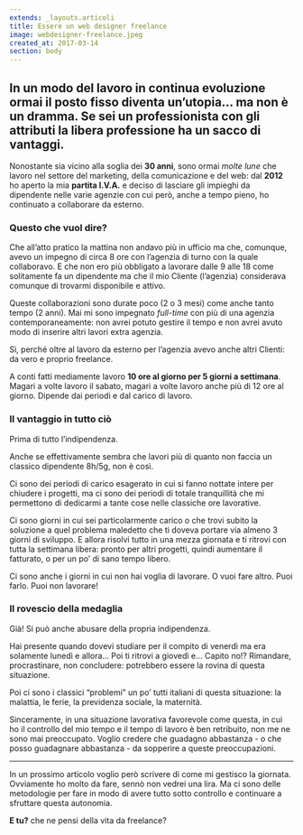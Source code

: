 ```yaml
---
extends: _layouts.articoli
title: Essere un web designer freelance
image: webdesigner-freelance.jpeg
created_at: 2017-03-14
section: body
---
```


## In un modo del lavoro in continua evoluzione ormai il posto fisso diventa un’utopia… ma non è un dramma. Se sei un professionista con gli attributi la libera professione ha un sacco di vantaggi. 

Nonostante sia vicino alla soglia dei __30 anni__, sono ormai _molte lune_ che lavoro nel settore del marketing, della comunicazione e del web: dal __2012__ ho aperto la mia __partita I.V.A.__ e deciso di lasciare gli impieghi da dipendente nelle varie agenzie con cui però, anche a tempo pieno, ho continuato a collaborare da esterno.

### Questo che vuol dire?

Che all’atto pratico la mattina non andavo più in ufficio ma che, comunque, avevo un impegno di circa 8 ore con l’agenzia di turno con la quale collaboravo. E che non ero più obbligato a lavorare dalle 9 alle 18 come solitamente fa un dipendente ma che il mio Cliente (l’agenzia) considerava comunque di trovarmi disponibile e attivo.

Queste collaborazioni sono durate poco (2 o 3 mesi) come anche tanto tempo (2 anni). Mai mi sono impegnato _full-time_ con più di una agenzia contemporaneamente: non avrei potuto gestire il tempo e non avrei avuto modo di inserire altri lavori extra agenzia.

Sì, perché oltre al lavoro da esterno per l’agenzia avevo anche altri Clienti: da vero e proprio freelance.

A conti fatti mediamente lavoro __10 ore al giorno per 5 giorni a settimana__. Magari a volte lavoro il sabato, magari a volte lavoro anche più di 12 ore al giorno. Dipende dai periodi e dal carico di lavoro.

### Il vantaggio in tutto ciò

Prima di tutto l’indipendenza.

Anche se effettivamente sembra che lavori più di quanto non faccia un classico dipendente 8h/5g, non è così.

Ci sono dei periodi di carico esagerato in cui si fanno nottate intere per chiudere i progetti, ma ci sono dei periodi di totale tranquillità che mi permettono di dedicarmi a tante cose nelle classiche ore lavorative.

Ci sono giorni in cui sei particolarmente carico o che trovi subito la soluzione a quel problema maledetto che ti doveva portare via almeno 3 giorni di sviluppo. E allora risolvi tutto in una mezza giornata e ti ritrovi con tutta la settimana libera: pronto per altri progetti, quindi aumentare il fatturato, o per un po’ di sano tempo libero.

Ci sono anche i giorni in cui non hai voglia di lavorare. O vuoi fare altro. Puoi farlo. Puoi non lavorare!

### Il rovescio della medaglia

Già! Si può anche abusare della propria indipendenza.

Hai presente quando dovevi studiare per il compito di venerdì ma era solamente lunedì e allora… Poi ti ritrovi a giovedì e… Capito no!? Rimandare, procrastinare, non concludere: potrebbero essere la rovina di questa situazione.

Poi ci sono i classici “problemi” un po’ tutti italiani di questa situazione: la malattia, le ferie, la previdenza sociale, la maternità.

Sinceramente, in una situazione lavorativa favorevole come questa, in cui ho il controllo del mio tempo e il tempo di lavoro è ben retribuito, non me ne sono mai preoccupato. Voglio credere che guadagno abbastanza - o che posso guadagnare abbastanza - da sopperire a queste preoccupazioni.

***

In un prossimo articolo voglio però scrivere di come mi gestisco la giornata. Ovviamente ho molto da fare, sennò non vedrei una lira. Ma ci sono delle metodologie per fare in modo di avere tutto sotto controllo e continuare a sfruttare questa autonomia.

__E tu?__ che ne pensi della vita da freelance?